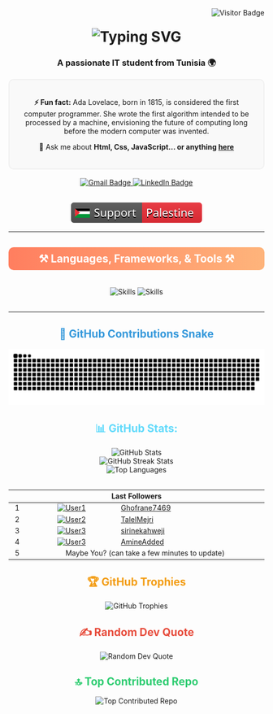 <!-- Visitor Badge -->
<img align="right" src="https://visitor-badge.laobi.icu/badge?page_id=ayalamouchi.ayalamouchi" alt="Visitor Badge"/>

<!-- Introduction with Typing Effect -->
<h1 align="center">
    <img src="https://readme-typing-svg.herokuapp.com/?font=Righteous&size=35&center=true&vCenter=true&width=500&height=70&duration=4000&lines=Hi+There!+👋;+I'm+Aya+Lamouchi!" alt="Typing SVG" />
</h1>

<h3 align="center">A passionate IT student from Tunisia 🌍</h3>

<!-- Fun Fact and Contact -->
<div align="center" style="border: 2px solid #f0f0f0; border-radius: 10px; padding: 20px; background-color: #f9f9f9;">
    <p><strong>⚡ Fun fact:</strong> Ada Lovelace, born in 1815, is considered the first computer programmer. She wrote the first algorithm intended to be processed by a machine, envisioning the future of computing long before the modern computer was invented.</p>

  💬 Ask me about **Html, Css, JavaScript... or anything [here](https://github.com/salesp07/ayalamouchi/ayalamouchi)**
</div>

<br/>

<!-- Contact Badges -->
<div align="center">
    <a href="mailto:ayalamouchi6@gmail.com">
        <img src="https://img.shields.io/badge/Gmail-333333?style=for-the-badge&logo=gmail&logoColor=red" alt="Gmail Badge"/>
    </a>
    <a href="https://www.linkedin.com/in/aya-lamouchi-383ab72a2/" target="_blank">
        <img src="https://img.shields.io/badge/LinkedIn-0077B5?style=for-the-badge&logo=linkedin&logoColor=white" alt="LinkedIn Badge"/>
    </a>
</div>
<br>
 <p align="center">
  <a href="https://www.map.org.uk"><img src="https://raw.githubusercontent.com/Ademking/Support-Palestine/main/Support-Palestine.svg" alt="Support Palestine"></a>
</p>

<hr/>

<!-- Skills Section -->
<h2 align="center" style="background: linear-gradient(90deg, #ff7e5f, #feb47b); color: #fff; padding: 10px; border-radius: 10px;">⚒️ Languages, Frameworks, & Tools ⚒️</h2>
<br/>
<div align="center">
    <img src="https://skillicons.dev/icons?i=bootstrap,html,css,vscode,github,git,php,matlab,linux" alt="Skills"/>
    <img src="https://skillicons.dev/icons?i=python,javascript,c" alt="Skills"/>
</div>

<br/>
<hr/>

<!-- GitHub Snake Eating Contributions -->
<h2 align="center" style="color: #3498db;">🐍 GitHub Contributions Snake</h2>

<div align="center">
    <img src="https://github.com/ayalamouchi/ayalamouchi/blob/output/snake.svg" alt="Top Contributed Repo"/>
</div>


<!-- GitHub Stats -->
<h2 align="center" style="color: #61dafb;">📊 GitHub Stats:</h2>
<div align="center">
    <img src="https://github-readme-stats.vercel.app/api?username=ayalamouchi&theme=dark&hide_border=false&include_all_commits=true&count_private=true" alt="GitHub Stats"/>
    <br/>
    <img src="https://github-readme-streak-stats.herokuapp.com/?user=ayalamouchi&theme=dark&hide_border=false" alt="GitHub Streak Stats"/>
    <br/>
    <img src="https://github-readme-stats.vercel.app/api/top-langs/?username=ayalamouchi&theme=dark&hide_border=false&include_all_commits=true&count_private=true&layout=compact" alt="Top Languages"/>
</div>
<br>
<table align="center">
  <thead>
    <tr>
      <th colspan="3" width="512">Last Followers</th>
    </tr>
  </thead>
  <tbody>
    <tr>
      <td align="center">1</td>
      <td align="center">
        <a href="https://example.com/user1" target="_blank">
          <img src="https://avatars.githubusercontent.com/u/174385578?v=4" alt="User1" width="40" height="40"/>
        </a>
      </td>
      <td>
        <a href="https://github.com/Ghofrane7469" target="_blank">Ghofrane7469</a>
      </td>
    </tr>
    <tr>
      <td align="center">2</td>
      <td align="center">
        <a href="https://example.com/user2" target="_blank">
          <img src="https://avatars.githubusercontent.com/u/96019025?v=4" alt="User2" width="40" height="40"/>
        </a>
      </td>
      <td>
        <a href="https://github.com/TalelMejri" target="_blank">TalelMejri</a>
      </td>
    </tr>
    <tr>
      <td align="center">3</td>
      <td align="center">
        <a href="https://example.com/user3" target="_blank">
          <img src="https://avatars.githubusercontent.com/u/150456154?v=4" alt="User3" width="40" height="40"/>
        </a>
      </td>
      <td>
        <a href="https://github.com/sirinekahweji" target="_blank">sirinekahweji</a>
      </td>
    </tr>
      <tr>
      <td align="center">4</td>
      <td align="center">
        <a href="https://example.com/user3" target="_blank">
          <img src="https://avatars.githubusercontent.com/u/168238027?v=4" alt="User3" width="40" height="40"/>
        </a>
      </td>
      <td>
        <a href="https://github.com/AmineAdded" target="_blank">AmineAdded</a>
      </td>
    </tr>
    <tr>
      <td align="center">5</td>
      <td align="center" colspan="2">Maybe You? (can take a few minutes to update)</td>
    </tr>
  </tbody>
</table>

<h2 align="center" style="color: #f39c12;">🏆 GitHub Trophies</h2>
<div align="center">
    <img src="https://github-profile-trophy.vercel.app/?username=ayalamouchi&theme=radical&no-frame=false&no-bg=false&margin-w=4" alt="GitHub Trophies"/>
</div>

<h2 align="center" style="color: #e74c3c;">✍️ Random Dev Quote</h2>
<div align="center">
    <img src="https://quotes-github-readme.vercel.app/api?type=horizontal&theme=radical" alt="Random Dev Quote"/>
</div>

<h2 align="center" style="color: #2ecc71;">🔝 Top Contributed Repo</h2>
<div align="center">
    <img src="https://github-contributor-stats.vercel.app/api?username=ayalamouchi&limit=5&theme=dark&combine_all_yearly_contributions=true" alt="Top Contributed Repo"/>
</div>
